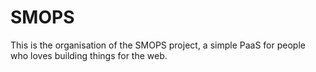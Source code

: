 # SMOPS
This is the organisation of the SMOPS project, a simple PaaS for people who loves building things for the web.
